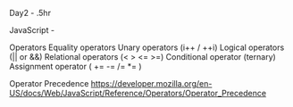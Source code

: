 Day2 - .5hr

JavaScript -

Operators
Equality operators
Unary operators (i++ / ++i)
Logical operators (|| or &&)
Relational operators (< > <= >=)
Conditional operator (ternary)
Assignment operator ( += -= /= *= )

Operator Precedence
https://developer.mozilla.org/en-US/docs/Web/JavaScript/Reference/Operators/Operator_Precedence

